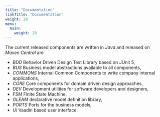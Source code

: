 ```yaml
---
title: "Documentation"
linkTitle: "Documentation"
weight: 20
menu:
  main:
    weight: 20
---
```


The current released components are written in _Java_ and released on _Maven Central_ are

* _BDD_ Behavior Driven Design Test Library based on JUnit 5,
* _BUS_ Business model abstractions available to all components,
* _COMMONS_ Internal Common Components to write company internal applications,
* _CORE_ Core components for domain driven design approaches,
* _DEV_ Development utilities for software developers and designers,
* _FSM_ Finite State Machine,
* _GLEAM_ declarative model definition library,
* _PORTS_ Ports for the business models,
* _UI_ Vaadin based user interface.

